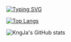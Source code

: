 <!---
- 👋 Hi, I’m @KngJa
- 👀 I’m interested in ...
- 🌱 I’m currently learning ...
- 💞️ I’m looking to collaborate on ...
- 📫 How to reach me ...

KngJa/KngJa is a ✨ special ✨ repository because its `README.md` (this file) appears on your GitHub profile.
You can click the Preview link to take a look at your changes.
--->

[![Typing SVG](https://readme-typing-svg.herokuapp.com?size=25&color=000000&center=%E7%9C%9F%E7%9A%84&vCenter=%E9%94%99%E8%AF%AF%E7%9A%84&multiline=true&height=100&lines=Hello!++Welcome+here!+;I'm+KngJa)](https://git.io/typing-svg)

[![Top Langs](https://github-readme-stats.vercel.app/api/top-langs/?username=KngJa)](https://github.com/anuraghazra/github-readme-stats)

![KngJa's GitHub stats](https://github-readme-stats.vercel.app/api?username=KngJa&theme=monokai&show_icons=true&hide=issues,stars)
